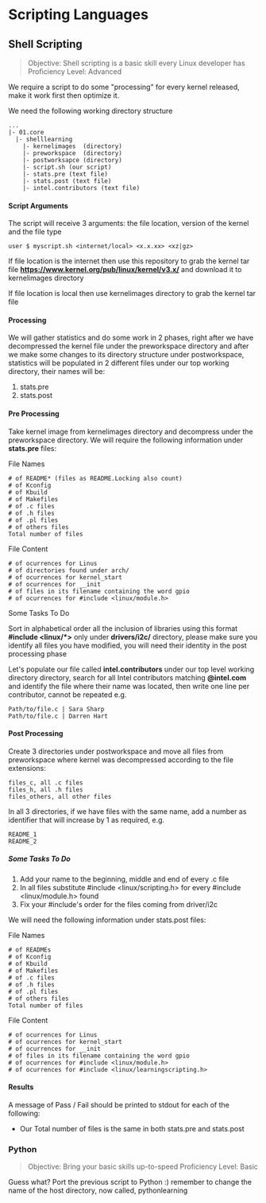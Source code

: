 Scripting Languages
==

## Shell Scripting

> Objective: Shell scripting is a basic skill every Linux developer has
> Proficiency Level: Advanced

We require a script to do some "processing" for every kernel released, make it work first then optimize it.

We need the following working directory structure

    ...
    |- 01.core
      |- shelllearning
        |- kernelimages  (directory)
        |- preworkspace  (directory)
        |- postworksapce (directory)
        |- script.sh (our script)
        |- stats.pre (text file)
        |- stats.post (text file)
        |- intel.contributors (text file)

#### Script Arguments

The script will receive 3 arguments: the file location, version of the kernel and the file type

    user $ myscript.sh <internet/local> <x.x.xx> <xz|gz>

If file location is the internet then use this repository to grab the kernel tar file **https://www.kernel.org/pub/linux/kernel/v3.x/** and download it to kernelimages directory

If file location is local then use kernelimages directory to grab the kernel tar file

#### Processing

We will gather statistics and do some work in 2 phases, right after we have decompressed the kernel file under the preworkspace directory and after we make some changes to its directory structure under postworkspace, statistics will be populated in 2 different files under our top working directory, their names will be:

1. stats.pre
2. stats.post

#### Pre Processing

Take kernel image from kernelimages directory and decompress under the preworkspace directory. We will require the following information under **stats.pre** files:

File Names

    # of README* (files as README.Locking also count)
    # of Kconfig
    # of Kbuild
    # of Makefiles
    # of .c files
    # of .h files
    # of .pl files
    # of others files
    Total number of files

File Content

    # of ocurrences for Linus
    # of directories found under arch/
    # of ocurrences for kernel_start
    # of ocurrences for __init
    # of files in its filename containing the word gpio
    # of ocurrences for #include <linux/module.h>

Some Tasks To Do

Sort in alphabetical order all the inclusion of libraries using this format **#include <linux/*>** only under **drivers/i2c/** directory, please make sure you identify all files you have modified, you will need their identity in the post processing phase

Let's populate our file called **intel.contributors** under our top level working directory directory, search for all Intel contributors matching **@intel.com** and identify the file where their name was located, then write one line per contributor, cannot be repeated e.g.

    Path/to/file.c | Sara Sharp
    Path/to/file.c | Darren Hart

#### Post Processing

Create 3 directories under postworkspace and move all files from preworkspace where kernel was decompressed according to the file extensions:

    files_c, all .c files
    files_h, all .h files
    files_others, all other files

In all 3 directories, if we have files with the same name, add a number as identifier that will increase by 1 as required, e.g.

    README_1
    README_2

##### Some Tasks To Do

1. Add your name to the beginning, middle and end of every .c file
2. In all files substitute #include <linux/scripting.h> for every #include <linux/module.h> found
3. Fix your #include's order for the files coming from driver/i2c

We will need the following information under stats.post files:

File Names

    # of READMEs
    # of Kconfig
    # of Kbuild
    # of Makefiles
    # of .c files
    # of .h files
    # of .pl files
    # of others files
    Total number of files

File Content

    # of ocurrences for Linus
    # of ocurrences for kernel_start
    # of ocurrences for __init
    # of files in its filename containing the word gpio
    # of ocurrences for #include <linux/module.h>
    # of ocurrences for #include <linux/learningscripting.h>

#### Results

A message of Pass / Fail should be printed to stdout for each of the following:

- Our Total number of files is the same in both stats.pre and stats.post

### Python

> Objective: Bring your basic skills up-to-speed
> Proficiency Level: Basic

Guess what? Port the previous script to Python :) remember to change the name of the host directory, now called, pythonlearning 

